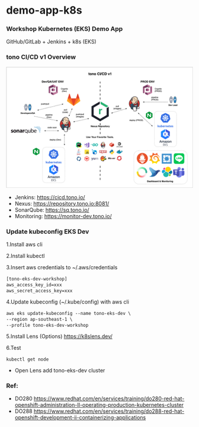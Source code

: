 # demo-app-k8s

### Workshop Kubernetes (EKS) Demo App
GitHub/GitLab + Jenkins + k8s (EKS)

### tono CI/CD v1 Overview
![tono CI/CD v1](images/tono_v1.png)

- Jenkins: https://cicd.tono.io/
- Nexus: https://repository.tono.io:8081/
- SonarQube: https://sq.tono.io/
- Monitoring: https://monitor-dev.tono.io/

### Update kubeconfig EKS Dev
1.Install aws cli

2.Install kubectl

3.Insert aws credentials to ~/.aws/credentials
```
[tono-eks-dev-workshop]
aws_access_key_id=xxx
aws_secret_access_key=xxx
```

4.Update kubeconfig (~/.kube/config) with aws cli
```
aws eks update-kubeconfig --name tono-eks-dev \
--region ap-southeast-1 \
--profile tono-eks-dev-workshop
```

5.Install Lens (Options)
https://k8slens.dev/

6.Test 
```
kubectl get node
```
- Open Lens add tono-eks-dev cluster

### Ref:
- DO280
https://www.redhat.com/en/services/training/do280-red-hat-openshift-administration-II-operating-production-kubernetes-cluster
- DO288
https://www.redhat.com/en/services/training/do288-red-hat-openshift-development-ii-containerizing-applications
